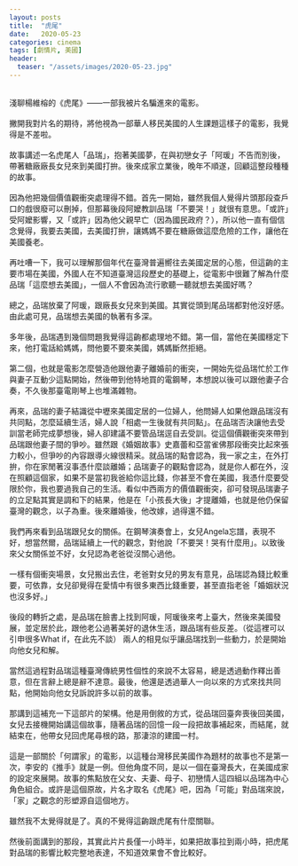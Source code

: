 ```yaml
---
layout: posts
title:  "虎尾"
date:   2020-05-23
categories: cinema
tags: [劇情片, 美國]
header: 
  teaser: "/assets/images/2020-05-23.jpg"
---
```

<br>
淺聊楊維榕的《虎尾》——一部我被片名騙進來的電影。<br><br>
撇開我對片名的期待，將他視為一部華人移民美國的人生課題這樣子的電影，我覺得是不差啦。<br><br>
故事講述一名虎尾人「品瑞」，抱著美國夢，在與初戀女子「阿瑗」不告而別後，帶著糖廠廠長女兒來到美國打拚。後來成家立業後，晚年不順遂，回顧這整段種種的故事。<br><br>
因為他把幾個價值觀衝突處理得不錯。首先一開始，雖然我個人覺得片頭那段查戶口的戲很廢可以刪掉，但那幕後段阿嬤教訓品瑞「不要哭！」就很有意思。「或許」受阿嬤影響，又「或許」因為他父親早亡（因為國民政府？），所以他一直有個信念覺得，我要去美國，去美國打拚，讓媽媽不要在糖廠做這麼危險的工作，讓他在美國養老。<br><br>
再吐嘈一下，我可以理解那個年代在臺灣普遍嚮往去美國定居的心態，但這齣的主要市場在美國，外國人在不知道臺灣這段歷史的基礎上，從電影中很難了解為什麼品瑞「這麼想去美國」，一個人不會因為流行歌聽一聽就想去美國好嗎？<br><br>
總之，品瑞放棄了阿瑗，跟廠長女兒來到美國。其實從頭到尾品瑞都對他沒好感。由此處可見，品瑞想去美國的執著有多深。<br><br>
多年後，品瑞遇到幾個問題我覺得這齣都處理地不錯。第一個，當他在美國穩定下來，他打電話給媽媽，問他要不要來美國，媽媽斷然拒絕。<br><br>
第二個，也就是電影怎麼營造他跟他妻子離婚前的衝突，一開始先從品瑞忙於工作與妻子互動少這點開始，然後帶到他特地買的電鋼琴，本想說以後可以跟他妻子合奏，不久後那臺電剛琴上也堆滿雜物。<br><br>
再來，品瑞的妻子結識從中壢來美國定居的一位婦人，他問婦人如果他跟品瑞沒有共同點，怎麼延續生活，婦人說「相處一生後就有共同點」。在品瑞否決讓他去受訓當老師完成夢想後，婦人卻建議不要管品瑞逕自去受訓。從這個價觀衝突來帶到品瑞跟他妻子間的爭吵。雖然跟《婚姻故事》史嘉蕾和亞當雀佛那段衝突比起來張力較小，但爭吵的內容跟導火線很精采。就品瑞的點會認為，我一家之主，在外打拚，你在家閒著沒事憑什麼談離婚；品瑞妻子的觀點會認為，就是你人都在外，沒在照顧這個家，如果不是當初我爸給你這比錢，你甚至不會在美國，我憑什麼要受限於你，我也要過我自己的生活。看似中西兩方的價值觀衝突，卻可發現品瑞妻子的立足點其實是調和下的結果，他是在「小孩長大後」才提離婚，也就是他仍保留臺灣的觀念，以子為重。後來離婚後，他改嫁，過得還不錯。 <br><br>
我們再來看到品瑞跟兒女的關係。在鋼琴演奏會上，女兒Angela忘譜，表現不好，想當然爾，品瑞延續上一代的觀念，對他說「不要哭！哭有什麼用」。以致後來父女關係並不好，女兒認為老爸從沒關心過他。<br><br>
一樣有個衝突場景，女兒搬出去住，老爸對女兒的男友有意見，品瑞認為錢比較重要，可依靠，女兒卻覺得在愛情中有很多東西比錢重要，甚至直指老爸「婚姻狀況也沒多好。」<br><br>
後段的轉折之處，是品瑞在臉書上找到阿瑗，阿瑗後來考上臺大，然後來美國發展，並定居於此，跟他老公過著美好的退休生活，跟品瑞有些反差。（從這裡可以引申很多What if，在此先不談） 兩人的相見似乎讓品瑞找到一些動力，於是開始向他女兒和解。<br><br>
當然這過程對品瑞這種臺灣傳統男性個性的來說不太容易，總是透過動作釋出善意，但在言辭上總是辭不達意。最後，他還是透過華人一向以來的方式來找共同點，他開始向他女兒訴說許多以前的故事。<br><br>
那講到這補充一下這部片的架構。他是用倒敘的方式，從品瑞回臺奔喪後回美國，女兒去接機開始講這個故事，隨著品瑞的回憶一段一段把故事補起來，而結尾，就結束在，他帶女兒回虎尾尋根的路，那淒涼的建國一村。<br><br>
這是一部關於「何謂家」的電影，以這種台灣移民美國作為題材的故事也不是第一次，李安的《推手》就是一例。但他角度不同，是以一個在臺灣長大，在美國成家的設定來展開。故事的焦點放在父女、夫妻、母子、初戀情人這四組以品瑞為中心角色組合。或許是這個原故，片名才取名《虎尾》吧，因為「可能」對品瑞來說，「家」之觀念的形塑源自這個地方。<br><br>
雖然我不太覺得就是了。真的不覺得這齣跟虎尾有什麼關聯。<br><br>
然後前面講到的那段，其實此片片長僅一小時半，如果把故事拉到兩小時，把虎尾對品瑞的影響比較完整地表達，不知道效果會不會比較好。<br><br>
